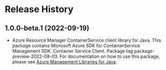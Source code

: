 # Release History

## 1.0.0-beta.1 (2022-09-19)

- Azure Resource Manager ContainerService client library for Java. This package contains Microsoft Azure SDK for ContainerService Management SDK. Container Service Client. Package tag package-preview-2022-08-03. For documentation on how to use this package, please see [Azure Management Libraries for Java](https://aka.ms/azsdk/java/mgmt).
